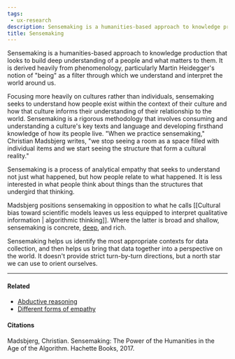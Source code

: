 ```yaml
---
tags:
 - ux-research
description: Sensemaking is a humanities-based approach to knowledge production that looks to build deep understanding of a people and what matters to them.
title: Sensemaking
---
```


Sensemaking is a humanities-based approach to knowledge production that looks to build deep understanding of a people and what matters to them. It is derived heavily from phenomenology, particularly Martin Heidegger's notion of "being" as a filter through which we understand and interpret the world around us.

Focusing more heavily on cultures rather than individuals, sensemaking seeks to understand how people exist within the context of their culture and how that culture informs their understanding of their relationship to the world. Sensemaking is a rigorous methodology that involves consuming and understanding a culture's key texts and language and developing firsthand knowledge of how its people live. "When we practice sensemaking," Christian Madsbjerg writes, "we stop seeing a room as a space filled with individual items and we start seeing the structure that form a cultural reality."

Sensemaking is a process of analytical empathy that seeks to understand not just what happened, but how people relate to what happened. It is less interested in what people think about things than the structures that undergird that thinking.

Madsbjerg positions sensemaking in opposition to what he calls [[Cultural bias toward scientific models leaves us less equipped to interpret qualitative information | algorithmic thinking]]. Where the latter is broad and shallow, sensemaking is concrete, [deep](https://publish.obsidian.md/mobydiction/notes/Sensemaking+produces+thick+data), and rich.

Sensemaking helps us identify the most appropriate contexts for data collection, and then helps us bring that data together into a perspective on the world. It doesn't provide strict turn-by-turn directions, but a north star we can use to orient ourselves.

---

#### Related

-   [Abductive reasoning](./¶+Abductive+reasoning)
-   [Different forms of empathy](./Different+forms+of+empathy)

#### Citations

Madsbjerg, Christian. Sensemaking: The Power of the Humanities in the Age of the Algorithm. Hachette Books, 2017.
